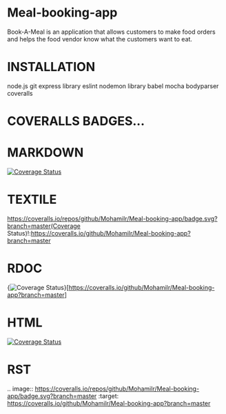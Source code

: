 # Meal-booking-app
Book-A-Meal is an application that allows customers to make food orders and helps the food vendor know what the customers want to eat.

# INSTALLATION 
node.js
git
express library
eslint
nodemon  library
babel
mocha
bodyparser
coveralls


###
# COVERALLS BADGES...
# MARKDOWN

[![Coverage Status](https://coveralls.io/repos/github/Mohamilr/Meal-booking-app/badge.svg?branch=master)](https://coveralls.io/github/Mohamilr/Meal-booking-app?branch=master)

# TEXTILE

https://coveralls.io/repos/github/Mohamilr/Meal-booking-app/badge.svg?branch=master(Coverage Status)!:https://coveralls.io/github/Mohamilr/Meal-booking-app?branch=master

# RDOC

{<img src="https://coveralls.io/repos/github/Mohamilr/Meal-booking-app/badge.svg?branch=master" alt="Coverage Status" />}[https://coveralls.io/github/Mohamilr/Meal-booking-app?branch=master]

# HTML

<a href='https://coveralls.io/github/Mohamilr/Meal-booking-app?branch=master'><img src='https://coveralls.io/repos/github/Mohamilr/Meal-booking-app/badge.svg?branch=master' alt='Coverage Status' /></a>

# RST

.. image:: https://coveralls.io/repos/github/Mohamilr/Meal-booking-app/badge.svg?branch=master
:target: https://coveralls.io/github/Mohamilr/Meal-booking-app?branch=master

















